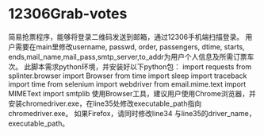 # 12306Grab-votes
简易抢票程序，能够将登录二维码发送到邮箱，通过12306手机端扫描登录。
用户需要在main里修改username, passwd, order, passengers, dtime, starts, ends,mail_name,mail_pass,smtp_server,to_addr为用户个人信息及所需订票车次。
此脚本需求python环境，并安装好以下python包：
import requests
from splinter.browser import Browser
from time import sleep
import traceback
import time
from selenium import webdriver
from email.mime.text import MIMEText
import smtplib
使用Browser工具，建议用户使用Chrome浏览器，并安装chromedriver.exe，在line35处修改executable_path指向chromedriver.exe。
如果Firefox，请同时修改line34 与line35的driver_name，executable_path。
